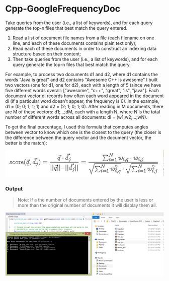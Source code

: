Cpp-GoogleFrequencyDoc
======================

Take queries from the user (i.e., a list of keywords), and for each query generate the top-n files that best match the query entered.

1. Read a list of document file names from a file (each filename on one line, and each of these documents contains plain text only);
2. Read each of these documents in order to construct an indexing data structure based on their content;
3. Then take queries from the user (i.e., a list of keywords), and for each query generate the top-n files
that best match the query.

For example, to process two documents d1 and d2, where d1 contains the words "Java is great" and d2 contains "Awesome
C++ is awesome" I built two vectors (one for d1, one for d2), each with a length of 5 (since we have five different words overall: ["awesome", "c++", "great", "is", "java"]. Each document vector di records how often each word appeared in the document di (if a particular word doesn't appear, the frequency is 0). 
In the example, d1 = (0; 0; 1; 1; 1) and d2 = (2; 1; 0; 1; 0). After reading in M documents, there are M of these vectors:
d1;...;dM, each with a length N, where N is the total number of different words across all documents: di = (w1;w2;...;wN).

To get the final purcentage, I used this formula that computes angles between vector to know which one is the closest to the query (the closer is the difference between the query vector and the document vector, the better is the match):

![alt tag](https://raw.githubusercontent.com/nicnhus22/Cpp-GoogleFrequencyDoc/master/screenshot/Forumla.png)

<h3>Output</h3>

> Note: If a the number of documents entered by the user is less or more than the original number of documents it will display them all.

![alt tag](https://raw.githubusercontent.com/nicnhus22/Cpp-GoogleFrequencyDoc/master/screenshot/Output.png)
